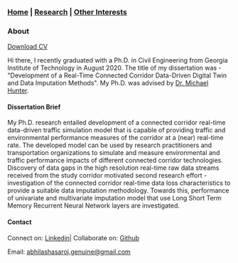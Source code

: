### [Home](README.md) | [Research](research_projects.md) | [Other Interests](other_interests.md)
 
### About
[Download CV](/AbhilashaSaroj_CV_7June2021.pdf)

Hi there, I recently graduated with a Ph.D. in Civil Engineering from Georgia Institute of Technology in August 2020. The title of my dissertation was - "Development of a Real-Time Connected Corridor Data-Driven Digital Twin and Data Imputation Methods". My Ph.D. was advised by [Dr. Michael Hunter](https://ce.gatech.edu/people/Faculty/811/overview).

#### Dissertation Brief
My Ph.D. research entailed development of a connected corridor real-time data-driven traffic simulation model that is capable of providing traffic and environmental performance measures of the corridor at a (near) real-time rate. The developed model can be used by research practitioners and transportation organizations to simulate and measure environmental and traffic performance impacts of different connected corridor technologies. Discovery of data gaps in the high resolution real-time raw data streams received from the study corridor motivated second research effort - investigation of the connected corridor real-time data loss characteristics to provide a suitable data imputation methodology. Towards this, performance of univariate and multivariate imputation model that use Long Short Term Memory Recurrent Neural Network layers are investigated. 

#### Contact
Connect on: [Linkedin](https://www.linkedin.com/in/abhilasha-saroj-gatech/)| Collaborate on: [Github](https://github.com/abhilashasaroj)

Email: abhilashasaroj.genuine@gmail.com

